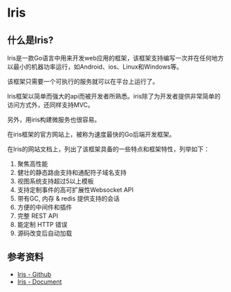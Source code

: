 # Iris

## 什么是Iris?

Iris是一款Go语言中用来开发web应用的框架，该框架支持编写一次并在任何地方以最小的机器功率运行，如Android、ios、Linux和Windows等。

该框架只需要一个可执行的服务就可以在平台上运行了。

Iris框架以简单而强大的api而被开发者所熟悉。iris除了为开发者提供非常简单的访问方式外，还同样支持MVC。

另外，用iris构建微服务也很容易。

在iris框架的官方网站上，被称为速度最快的Go后端开发框架。

在Iris的网站文档上，列出了该框架具备的一些特点和框架特性，列举如下：

1) 聚焦高性能
2) 健壮的静态路由支持和通配符子域名支持
3) 视图系统支持超过5以上模板
4) 支持定制事件的高可扩展性Websocket API
5) 带有GC, 内存 & redis 提供支持的会话
6) 方便的中间件和插件
7) 完整 REST API
8) 能定制 HTTP 错误
9) 源码改变后自动加载

## 参考资料

- [Iris - Github](https://github.com/kataras/iris)
- [Iris - Document](https://docs.iris-go.com)
